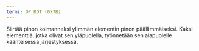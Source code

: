 ```yaml
---
termi: OP_ROT (0X7B)
---
```


Siirtää pinon kolmanneksi ylimmän elementin pinon päällimmäiseksi. Kaksi elementtiä, jotka olivat sen yläpuolella, työnnetään sen alapuolelle käänteisessä järjestyksessä.